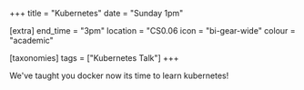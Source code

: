+++
title = "Kubernetes"
date = "Sunday 1pm"

[extra]
end_time = "3pm"
location = "CS0.06
icon = "bi-gear-wide"
colour = "academic"

[taxonomies]
tags = ["Kubernetes Talk"]
+++

We've taught you docker now its time to learn kubernetes!
